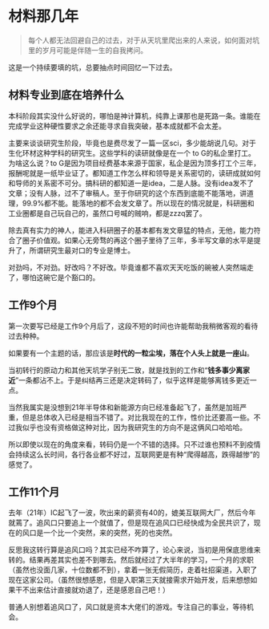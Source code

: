 # 材料那几年
> 每个人都无法回避自己的过去，对于从天坑里爬出来的人来说，如何面对坑里的岁月可能是伴随一生的自我拷问。

这是一个持续要填的坑，总要抽点时间回忆一下过去。
## 材料专业到底在培养什么
本科阶段其实没什么好说的，哪怕是神计算机，纯靠上课那也是死路一条。谁能在完成学业这种硬性要求之余还能寻求自我突破，基本成就都不会太差。

主要来谈谈研究生阶段，毕竟也是费尽发了一篇一区sci，多少能胡说几句。对于生化环材这种学科的研究生。这些学科的读研就像是在一个 to G的私企里打工。为啥这么说？to G是因为项目经费基本来源于国家，私企是因为顶多打工个三年，报酬呢就是一纸毕业证了。都知道工作怎么样和领导是关系密切的，读研成就如何和导师的关系密不可分。搞科研的都知道一是idea，二是人脉。没有idea发不了文章；没有人脉，过不了审稿人。至于你研究的这个东西到底能不能落地，讲道理，99.9%都不能。能落地的都不会发文章了。所以现在的情况就是，科研圈和工业圈都是自己玩自己的，虽然口号喊的贼响，都是zzzq罢了。

除去真有实力的神人，能进入科研圈子的基本都有发文章猛的特点，无他，能力符合了圈子价值观。如果心无旁骛的再这个圈子里待了三年，多半写文章的水平是提升了，所谓研究生最对口的专业是博士。

对劲吗，不对劲。好改吗？不好改。毕竟谁都不喜欢天天吃饭的碗被人突然端走了，哪怕这碗它是个豁口的。
## 工作9个月
第一次要写已经是工作9个月后了，这段不短的时间也许能帮助我稍微客观的看待过去种种。

如果要有一个主题的话，那应该是**时代的一粒尘埃，落在个人头上就是一座山**。

当初转行的原动力和其他天坑学子别无二致，就是找到的工作和“**钱多事少离家近**”一条都沾不上。于是纠结再三还是决定转码了，似乎这样是能够离钱多更近一点。

当然我属实是没想到21年半导体和新能源方向已经准备起飞了，虽然是加班严重，但是总体收入已经是相当不错了。对比我现在的工作，性价比还要高一些。不过我似乎也没有资格做这种对比，因为我研究生的方向不是这俩风口哈哈哈。

所以即使以现在的角度来看，转码仍是一个不错的选择。只不过谁也预料不到疫情会持续这么长时间，各行各业都不好过，互联网更是有种“爬得越高，跌得越惨”的感觉了。
## 工作11个月
去年（21年）IC起飞了一波，吹出来的薪资有40的，媲美互联网大厂，然后今年就蔫了。追风口只要追上一个就值了，但是现在追风口已经快成为全民共识了，现在的风口是一个比一个突然，来的突然，死的也突然。

反思我这转行算是追风口吗？其实已经不咋算了，论心来说，当初是用保底思维来转的。结果再差其实也差不到哪去。然后就经过了大半年的学习，一个月的求职（虽然也没面几家，十位数都不到），拿着一张无假简历，走着社招渠道，入职了现在这家公司。（虽然很想感恩，但是入职第三天就接需求开始开发，后来想想如果干不出来估计直接就劝退了，还是感恩自己吧！）

普通人别想着追风口了，风口就是资本大佬们的游戏。专注自己的事业，等待机会。
